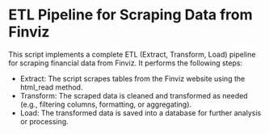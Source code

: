 # ETL Pipeline for Scraping Data from Finviz

This script implements a complete ETL (Extract, Transform, Load) pipeline for scraping financial data from Finviz. It performs the following steps:

- Extract: The script scrapes tables from the Finviz website using the html_read method.
- Transform: The scraped data is cleaned and transformed as needed (e.g., filtering columns, formatting, or aggregating).
- Load: The transformed data is saved into a database for further analysis or processing.